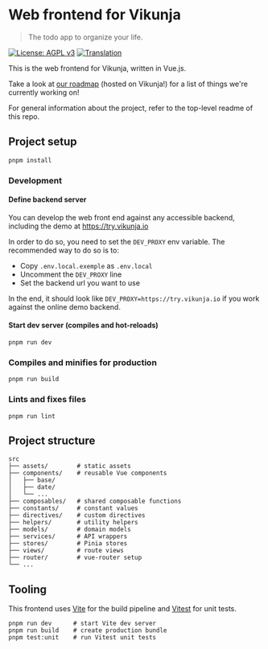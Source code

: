 # Web frontend for Vikunja

> The todo app to organize your life.

[![License: AGPL v3](https://img.shields.io/badge/License-AGPL%20v3-blue.svg)](LICENSE)
[![Translation](https://badges.crowdin.net/vikunja/localized.svg)](https://crowdin.com/project/vikunja)

This is the web frontend for Vikunja, written in Vue.js.

Take a look at [our roadmap](https://my.vikunja.cloud/share/UrdhKPqumxDXUbYpEGJLSIyNTwAnbBzVlwdDpRbv/auth) (hosted on Vikunja!) for a list of things we're currently working on!

For general information about the project, refer to the top-level readme of this repo.

## Project setup

```shell
pnpm install
```

### Development

#### Define backend server

You can develop the web front end against any accessible backend, including the demo at https://try.vikunja.io

In order to do so, you need to set the `DEV_PROXY` env variable. The recommended way to do so is to:

- Copy `.env.local.exemple` as `.env.local`
- Uncomment the `DEV_PROXY` line
- Set the backend url you want to use

In the end, it should look like `DEV_PROXY=https://try.vikunja.io` if you work against the online demo backend.


#### Start dev server (compiles and hot-reloads)

```shell
pnpm run dev
```

### Compiles and minifies for production

```shell
pnpm run build
```

### Lints and fixes files

```shell
pnpm run lint
```

## Project structure

```
src
├── assets/        # static assets
├── components/    # reusable Vue components
│   ├── base/
│   ├── date/
│   └── ...
├── composables/   # shared composable functions
├── constants/     # constant values
├── directives/    # custom directives
├── helpers/       # utility helpers
├── models/        # domain models
├── services/      # API wrappers
├── stores/        # Pinia stores
├── views/         # route views
├── router/        # vue-router setup
└── ...
```

## Tooling

This frontend uses [Vite](https://vitejs.dev/) for the build
pipeline and [Vitest](https://vitest.dev/) for unit tests.

```shell
pnpm run dev      # start Vite dev server
pnpm run build    # create production bundle
pnpm test:unit    # run Vitest unit tests
```
